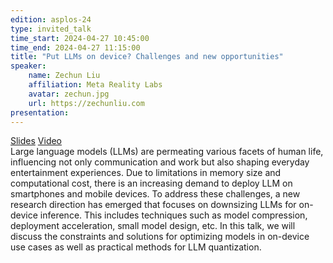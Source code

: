 ```yaml
---
edition: asplos-24 
type: invited_talk
time_start: 2024-04-27 10:45:00
time_end: 2024-04-27 11:15:00
title: "Put LLMs on device? Challenges and new opportunities"
speaker:
    name: Zechun Liu 
    affiliation: Meta Reality Labs
    avatar: zechun.jpg  
    url: https://zechunliu.com
presentation:
---
```

<a href="">Slides</a> <a href="">Video</a><br>Large language models (LLMs) are permeating various facets of human life,
influencing not only communication and work but also shaping everyday entertainment
experiences. Due to limitations in memory size and computational cost, there is an
increasing demand to deploy LLM on smartphones and mobile devices. To address
these challenges, a new research direction has emerged that focuses on downsizing
LLMs for on-device inference. This includes techniques such as model compression,
deployment acceleration, small model design, etc. In this talk, we will discuss the
constraints and solutions for optimizing models in on-device use cases as well as
practical methods for LLM quantization.

